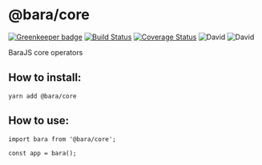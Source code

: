 # @bara/core

[![Greenkeeper badge](https://badges.greenkeeper.io/BaraJS/bara.svg)](https://greenkeeper.io/)
[![Build Status](https://travis-ci.org/BaraJS/bara.svg?branch=master)](https://travis-ci.org/BaraJS/bara) 
[![Coverage Status](https://coveralls.io/repos/github/BaraJS/bara/badge.svg)](https://coveralls.io/github/BaraJS/bara)
![David](https://img.shields.io/david/BaraJS/bara.svg)
![David](https://img.shields.io/david/dev/BaraJS/bara.svg)

BaraJS core operators

## How to install:

```
yarn add @bara/core
```

## How to use:

```
import bara from '@bara/core';

const app = bara();
```

